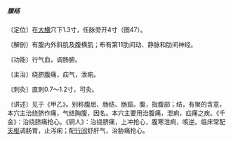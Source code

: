 ##### 腹结

〔定位〕在[大横](https://www.gmzyjc.com/read/zjs/zjs3.1.4-6-0.0.1.3.15.md)穴下1.3寸，任脉旁开4寸（图47）。

〔解剖〕有腹内外斜肌及腹横肌；布有第11肋间动、静脉和肋间神经。

〔功能〕行气血，调肠腑。

〔主治〕绕脐腹痛，疝气，泄痢。

〔刺灸〕直刺0.7～1.2寸，可灸。

〔讲述〕见于《甲乙》。别称腹屈、肠结、肠窟。腹，指腹部；结，有聚的含意，本穴主治绕脐作痛，气结胸腹，因名。本穴主要用治腹痛，泄痢，疝痛之疾。《千金》：治绕脐痛抢心。《铜人》：治绕脐痛，上冲抢心，腹寒泄痢，咳逆。临床常配[天枢](https://www.gmzyjc.com/read/zjs/zjs3.1.1-3-0.1.3.3.25.md)调肠胃，止泻痢；配[行间](https://www.gmzyjc.com/read/zjs/zjs3.1.9-12-0.0.4.3.2.md)舒肝气，治胁痛抢心。
